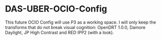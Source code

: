 # DAS-UBER-OCIO-Config

This future OCIO Config will use P3 as a working space.
I will only keep the transforms that do not break visual cognition: OpenDRT 1.0.0, Damore Daylight, JP High Contrast and RED IPP2 (with a look).
